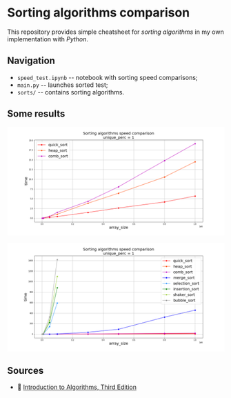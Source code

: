 # Sorting algorithms comparison

This repository provides simple cheatsheet for _sorting algorithms_ in my own implementation with _Python_.

## Navigation
- `speed_test.ipynb` -- notebook with sorting speed comparisons;
- `main.py` -- launches sorted test;
- `sorts/` -- contains sorting algorithms.

## Some results
![](plots/top_1.png)

![](plots/top_1_top_2_top_3.png)

## Sources
- :blue_book: [Introduction to Algorithms, Third Edition](https://mitpress.mit.edu/books/introduction-algorithms-third-edition)

